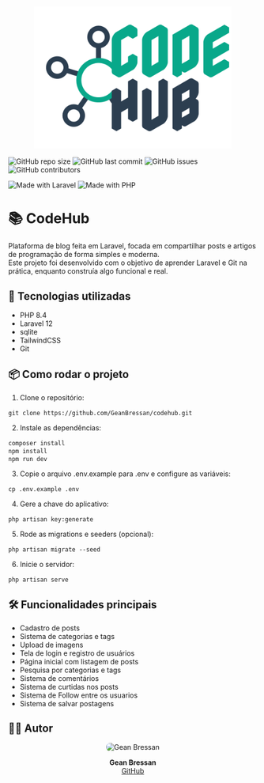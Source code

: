 <p align="center"><a href="https://codehub.geanbressan.com.br" target="_blank"><img src="./public/images/codehub-logo.png" width="400" alt="CodeHub Logo"></a></p>

![GitHub repo size](https://img.shields.io/github/repo-size/GeanBressan/codehub)
![GitHub last commit](https://img.shields.io/github/last-commit/GeanBressan/codehub)
![GitHub issues](https://img.shields.io/github/issues/GeanBressan/codehub)
![GitHub contributors](https://img.shields.io/github/contributors/GeanBressan/codehub)

![Made with Laravel](https://img.shields.io/badge/Made%20with-Laravel-red?style=for-the-badge&logo=laravel)
![Made with PHP](https://img.shields.io/badge/Made%20with-PHP-blue?style=for-the-badge&logo=php)

# 📚 CodeHub

Plataforma de blog feita em Laravel, focada em compartilhar posts e artigos de programação de forma simples e moderna.  
Este projeto foi desenvolvido com o objetivo de aprender Laravel e Git na prática, enquanto construía algo funcional e real.

## 🚀 Tecnologias utilizadas

* PHP 8.4
* Laravel 12
* sqlite
* TailwindCSS
* Git

## 📦 Como rodar o projeto

1. Clone o repositório:

```
git clone https://github.com/GeanBressan/codehub.git
```

2. Instale as dependências:

```
composer install
npm install
npm run dev
```

3. Copie o arquivo .env.example para .env e configure as variáveis:

```
cp .env.example .env
```

4. Gere a chave do aplicativo:

```
php artisan key:generate
```

5. Rode as migrations e seeders (opcional):

```
php artisan migrate --seed
```

6. Inicie o servidor:

```
php artisan serve
```

## 🛠 Funcionalidades principais

* Cadastro de posts
* Sistema de categorias e tags
* Upload de imagens
* Tela de login e registro de usuários
* Página inicial com listagem de posts
* Pesquisa por categorias e tags
* Sistema de comentários
* Sistema de curtidas nos posts
* Sistema de Follow entre os usuarios
* Sistema de salvar postagens

## 👨‍💻 Autor

<p align="center">
  <img src="https://avatars.githubusercontent.com/u/53577897" width="100" height="100" style="border-radius: 8px;" alt="Gean Bressan"/>
</p>

<p align="center">
  <b>Gean Bressan</b><br>
  <a href="https://github.com/GeanBressan">GitHub</a>
</p>
